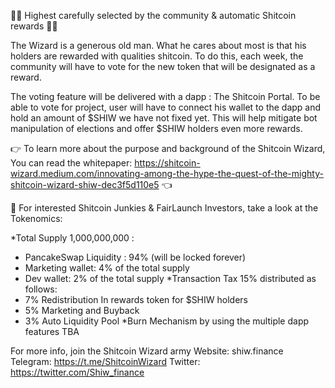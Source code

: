 🧙‍♂️ Highest carefully selected by the community & automatic Shitcoin rewards 🧙‍♂️

The Wizard is a generous old man. What he cares about most is that his holders are rewarded with qualities shitcoin. To do this, each week, the community will have to vote for the new token that will be designated as a reward. 

The voting feature will be delivered with a dapp : The Shitcoin Portal. To be able to vote for project, user will have to connect his wallet to the dapp and hold an amount of $SHIW we have not fixed yet. This will help mitigate bot manipulation of elections and offer $SHIW holders even more rewards.

👉 To learn more about the purpose and background  of the Shitcoin Wizard, You can read the whitepaper: https://shitcoin-wizard.medium.com/innovating-among-the-hype-the-quest-of-the-mighty-shitcoin-wizard-shiw-dec3f5d110e5 👈

🧠 For interested Shitcoin Junkies & FairLaunch Investors, take a look at the Tokenomics:

*Total Supply 1,000,000,000 :
  - PancakeSwap Liquidity : 94% (will be locked forever)
  - Marketing wallet: 4% of the total supply
  - Dev wallet: 2% of the total supply
*Transaction Tax 15% distributed as follows:
  - 7% Redistribution In rewards token for $SHIW holders
  - 5% Marketing and Buyback
  - 3% Auto Liquidity Pool
*Burn Mechanism by using the multiple dapp features TBA

For more info, join the Shitcoin Wizard army
Website: shiw.finance
Telegram: https://t.me/ShitcoinWizard
Twitter: https://twitter.com/Shiw_finance
